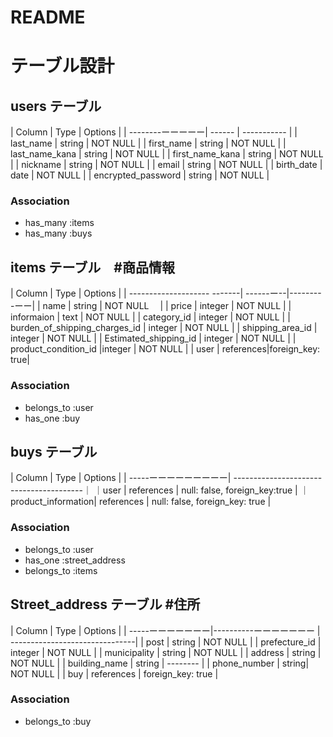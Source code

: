 # README

# テーブル設計

##  users テーブル

| Column           | Type   | Options     |
| --------ーーーーー| ------ | ----------- |
| last_name       | string | NOT NULL    |
| first_name      | string | NOT NULL    |
| last_name_kana  | string | NOT NULL    |
| first_name_kana | string | NOT NULL    |
| nickname        | string | NOT NULL    |
| email           | string | NOT NULL    |
| birth_date            | date    | NOT NULL   |
| encrypted_password  | string  | NOT NULL   | 

###   Association

- has_many   :items
- has_many    :buys





## items テーブル　#商品情報

|        Column               | Type     | Options     |
| -------------------- -------| ------ー--|---------ーー|
| name                          | string |  NOT NULL  　|
| price                         | integer | NOT NULL   |
| informaion                    | text    | NOT NULL   |
| category_id                   | integer | NOT NULL   |
| burden_of_shipping_charges_id | integer | NOT NULL   |
| shipping_area_id              | integer | NOT NULL   |
| Estimated_shipping_id         | integer | NOT NULL   |
| product_condition_id          |integer  | NOT NULL   |
| user                          | references|foreign_key: true|


###   Association

- belongs_to :user
- has_one :buy






##          buys テーブル
| Column               | Type    |             Options            |
| -----ーーーーーーーーー| ----------------------------------------｜ 
｜user               | references | null: false, foreign_key:true  |
｜product_information| references | null: false, foreign_key: true |

###   Association

- belongs_to :user
- has_one :street_address
- belongs_to :items



##  Street_address テーブル #住所
| Column  | Type       |             Options            |
| -----ーーーーーーー|----------ーーーーーーー | -------------------------------|
| post             | string  | NOT NULL   |
| prefecture_id    | integer | NOT NULL   |
| municipality     | string | NOT NULL    |
| address          | string | NOT NULL    |
| building_name    | string | --------    |
| phone_number     | string| NOT NULL     | 
| buy               | references          | foreign_key: true    |

### Association

- belongs_to :buy
